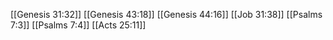 [[Genesis 31:32]]
[[Genesis 43:18]]
[[Genesis 44:16]]
[[Job 31:38]]
[[Psalms 7:3]]
[[Psalms 7:4]]
[[Acts 25:11]]
